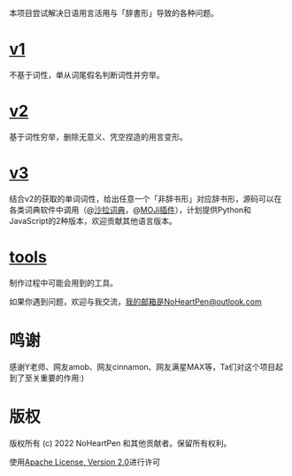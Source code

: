 本项目尝试解决日语用言活用与「辞書形」导致的各种问题。

# [v1](v1)

不基于词性，单从词尾假名判断词性并穷举。

# [v2](v2)

基于词性穷举，删除无意义、凭空捏造的用言变形。

# [v3](v3)

结合v2的获取的单词词性，给出任意一个「非辞书形」对应辞书形，源码可以在各类词典软件中调用（@[沙拉词典](https://saladict.crimx.com/)，@[MOJi插件](https://www.mojidict.com/article/1BvHLjMm8u)），计划提供Python和JavaScript的2种版本，欢迎贡献其他语言版本。

# [tools](tools)

制作过程中可能会用到的工具。

如果你遇到问题，欢迎与我交流，我的邮箱是NoHeartPen@outlook.com

# 鸣谢

感谢Y老师、网友amob、网友cinnamon、网友满星MAX等，Ta们对这个项目起到了至关重要的作用:)

# 版权

版权所有 (c) 2022 NoHeartPen 和其他贡献者。保留所有权利。

使用[Apache License, Version 2.0](https://www.apache.org/licenses/LICENSE-2.0.html)进行许可
